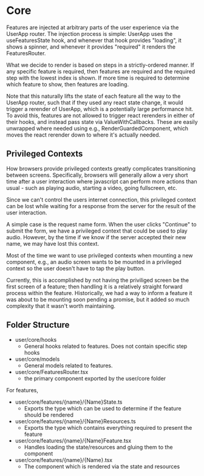 # Core

Features are injected at arbitrary parts of the user experience via the UserApp router.
The injection process is simple: UserApp uses the useFeaturesState hook, and whenever
that hook provides "loading", it shows a spinner, and whenever it provides "required"
it renders the FeaturesRouter.

What we decide to render is based on steps in a strictly-ordered manner. If any
specific feature is required, then features are required and the required step
with the lowest index is shown. If more time is required to determine which feature
to show, then features are loading.

Note that this naturally lifts the state of each feature all the way to the UserApp
router, such that if they used any react state change, it would trigger a rerender
of UserApp, which is a potentially large performance hit. To avoid this, features
are not allowed to trigger react rerenders in either of their hooks, and instead
pass state via ValueWithCallbacks. These are easily unwrapped where needed using
e.g., RenderGuardedComponent, which moves the react rerender down to where it's
actually needed.

## Privileged Contexts

How browsers provide privileged contexts greatly complicates transitioning between
screens. Specifically, browsers will generally allow a very short time after a
user interaction where javascript can perform more actions than usual - such as
playing audio, starting a video, going fullscreen, etc.

Since we can't control the users internet connection, this privileged context can
be lost while waiting for a response from the server for the result of the user
interaction.

A simple case is the request name form. When the user clicks "Continue" to submit
the form, we have a privileged context that could be used to play audio. However,
by the time if we know if the server accepted their new name, we may have lost
this context.

Most of the time we want to use privileged contexts when mounting a new component,
e.g., an audio screen wants to be mounted in a privileged context so the user
doesn't have to tap the play button.

Currently, this is accomplished by not having the priviliged screen be the first
screen of a feature; then handling it is a relatively straight forward process
within the feature. Historically, we had a way to inform a feature it was about
to be mounting soon pending a promise, but it added so much complexity that it
wasn't worth maintaining.

## Folder Structure

- user/core/hooks
  - General hooks related to features. Does not contain specific step hooks
- user/core/models
  - General models related to features.
- user/core/FeaturesRouter.tsx
  - the primary component exported by the user/core folder

For features,

- user/core/features/{name}/{Name}State.ts
  - Exports the type which can be used to determine if the feature should be rendered
- user/core/features/{name}/{Name}Resources.ts
  - Exports the type which contains everything required to present the feature
- user/core/features/{name}/{Name}Feature.tsx
  - Handles loading the state/resources and gluing them to the component
- user/core/features/{name}/{Name}.tsx
  - The component which is rendered via the state and resources
